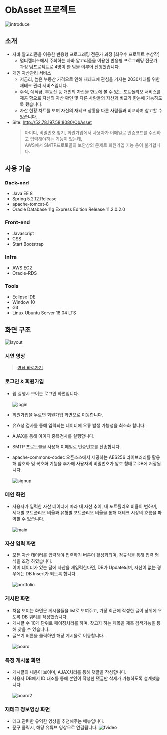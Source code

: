 # ObAsset 프로젝트

![introduce](https://user-images.githubusercontent.com/61649201/106733149-ddd5e280-6654-11eb-929d-2a0aa75c06d1.png)

## 소개
- 자바 알고리즘을 이용한 반응형 프로그래밍 전문가 과정 [최우수 프로젝트 수상작]
  - 멀티캠퍼스에서 주최하는 자바 알고리즘을 이용한 반응형 프로그래밍 전문가 과정 팀프로젝트로 4명이 한 팀을 이루어 진행했습니다.
- 개인 자산관리 서비스
  - 저금리, 높은 부동산 가격으로 인해 재테크에 관심을 가지는 2030세대를 위한 재테크 관리 서비스입니다.
  - 주식, 예적금, 부동산 등 개인의 자산을 한눈에 볼 수 있는 포트폴리오 서비스를 제공 함으로 자신의 자산 확인 및 다른 사람들의 자산과 비교가 한눈에 가능하도록 했습니다.
  - 자산 현황 차트를 보며 자신의 재테크 상황을 다른 사람들과 비교하며 참고할 수 있습니다.
- Site: http://52.78.197.58:8080/ObAsset
  > 아이디, 비밀번호 찾기, 회원가입에서 사용자가 이메일로 인증코드를 수신하고 입력해야하는 기능이 있는데, <br>AWS에서 SMTP프로토콜의 보안상의 문제로 회원가입 기능 용이 불가합니다.

## 사용 기술

### Back-end

- Java EE 8
- Spring 5.2.12.Release
- apache-tomcat-8
- Oracle Database 11g Express Edition Release 11.2.0.2.0

### Front-end

- Javascript
- CSS
- Start Bootstrap

### Infra

- AWS EC2
- Oracle-RDS

### Tools

- Eclipse IDE
- Window 10
- Git
- Linux Ubuntu Server 18.04 LTS
## 화면 구조

![layout](https://user-images.githubusercontent.com/61649201/106738452-4758ef80-665b-11eb-8de1-4beea0a7d6ed.png)

### 시연 영상

> [영상 바로가기](https://youtu.be/TBHEDrDFNjs)

### 로그인 & 회원가입

- 웹 실행시 보이는 로그인 화면입니다. <br>  
  ![login](https://user-images.githubusercontent.com/61649201/106739834-f649fb00-665c-11eb-8350-0a7e75a72e82.PNG)

- 회원가입을 누르면 회원가입 화면으로 이동합니다.
- 유효성 검사를 통해 입력되는 데이터에 오류 발생 가능성을 최소화 합니다.
- AJAX를 통해 아이디 중복검사를 실행합니다.
- SMTP 프로토콜을 사용해 이메일로 인증번호를 전송합니다.
- apache-commons-codec 오픈소스에서 제공하는 AES256 라이브러리를 활용해 암호화 및 복호화 기능을 추가해 사용자의 비밀번호가 암호 형태로 DB에 저장됩니다.<br>  
  ![signup](https://user-images.githubusercontent.com/61649201/106739838-f77b2800-665c-11eb-8625-6e53954c69b0.PNG)

### 메인 화면

- 사용자가 입력한 자산 데이터에 따라 내 자산 추이, 내 포트폴리오 비율이 변하며, 세대별 포트폴리오 비율과 유형별 포트폴리오 비율을 통해 재테크 시장의 흐름을 파악할 수 있습니다.<br><br>
  ![main](https://user-images.githubusercontent.com/61649201/106739835-f6e29180-665c-11eb-8ca1-a0c8667d0966.PNG)

### 자산 입력 화면

- 모든 자산 데이터를 입력해야 입력하기 버튼이 활성화되며, 정규식을 통해 입력 형식을 조정 하였습니다.
- 이미 데이터가 있는 달에 자산을 재입력한다면, DB가 Update되며, 자산이 없는 경우에는 DB Insert가 되도록 합니다. <br><br>
  ![portfolio](https://user-images.githubusercontent.com/61649201/106739836-f6e29180-665c-11eb-877f-1f0cd210509c.PNG)

### 게시판 화면

- 처음 보이는 화면은 게시물들을 list로 보여주고, 가장 최근에 작성한 글이 상위에 오도록 DB 쿼리를 작성했습니다.
- 게시글 수 10개 단위로 페이징처리를 하며, 찾고자 하는 제목을 제목 검색기능을 통해 찾을 수 있습니다.
- 글쓰기 버튼을 클릭하면 해당 게시물로 이동합니다. <br><br>
  ![board](https://user-images.githubusercontent.com/61649201/106739839-f813be80-665c-11eb-94c7-dc5a6ffb5441.PNG)

### 특정 게시물 화면

- 게시글의 내용이 보이며, AJAX처리를 통해 댓글을 작성합니다.
- 사용자 DB에서 ID 대조를 통해 본인이 작성한 댓글만 삭제가 가능하도록 설계했습니다. <br><br>
  ![board2](https://user-images.githubusercontent.com/61649201/106739829-f3e7a100-665c-11eb-87ec-fecd4e596d6a.PNG)

### 재테크 정보영상 화면

- 테크 관련한 유익한 영상을 추천해주는 메뉴입니다.
- 문구 클릭시, 해당 유튜브 영상으로 연결됩니다.
  ![fvideo](https://user-images.githubusercontent.com/61649201/106756240-6b73fb00-6672-11eb-8603-17bc9be44a7f.PNG)
